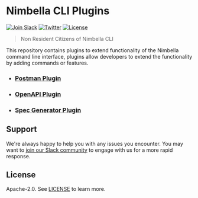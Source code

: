 # Nimbella CLI Plugins

[![Join Slack](https://img.shields.io/badge/join-slack-9B69A0.svg)](https://nimbella-community.slack.com/)
[![Twitter](https://img.shields.io/twitter/follow/nimbella.svg?style=social&logo=twitter)](https://twitter.com/intent/follow?screen_name=nimbella)
[![License](https://img.shields.io/badge/license-Apache--2.0-blue.svg)](http://www.apache.org/licenses/LICENSE-2.0)

> Non Resident Citizens of Nimbella CLI

This repository contains plugins to extend functionality of the Nimbella command line interface, plugins allow developers to extend the functionality by adding commands or features.

- ### [Postman Plugin](/postman/README.md)

- ### [OpenAPI Plugin](/openapi/README.md)

- ### [Spec Generator Plugin](/apispecgen/README.md)


## Support

We're always happy to help you with any issues you encounter. You may want to [join our Slack community](https://nimbella-community.slack.com) to engage with us for a more rapid response.

## License

Apache-2.0. See [LICENSE](LICENSE) to learn more.
